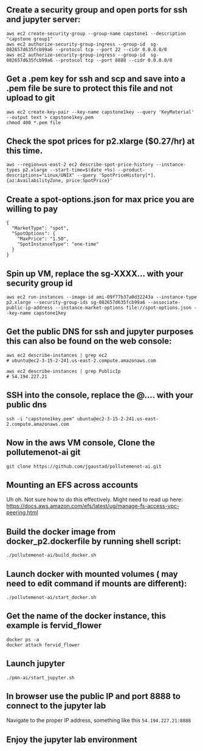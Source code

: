 ## Create a security group and open ports for ssh and jupyter server:
```
aws ec2 create-security-group --group-name capstone1 --description "capstone group1"
aws ec2 authorize-security-group-ingress --group-id  sg-082657d635fcb99a6 --protocol tcp --port 22 --cidr 0.0.0.0/0
aws ec2 authorize-security-group-ingress --group-id  sg-082657d635fcb99a6 --protocol tcp --port 8888 --cidr 0.0.0.0/0
```

## Get a .pem key for ssh and scp and save into a .pem file be sure to protect this file and not upload to git
```
aws ec2 create-key-pair --key-name capstone1key --query 'KeyMaterial' --output text > capstone1key.pem
chmod 400 *.pem file
```

## Check the spot prices for p2.xlarge ($0.27/hr) at this time.
```
aws --region=us-east-2 ec2 describe-spot-price-history --instance-types p2.xlarge --start-time=$(date +%s) --product-descriptions="Linux/UNIX" --query 'SpotPriceHistory[*].{az:AvailabilityZone, price:SpotPrice}' 
```

## Create a spot-options.json for max price you are willing to pay
```
{
  "MarketType": "spot",
  "SpotOptions": {
    "MaxPrice": "1.50",
    "SpotInstanceType": "one-time"
  }
}
```

## Spin up VM, replace the sg-XXXX... with your security group id
```
aws ec2 run-instances --image-id ami-09f77b37a0d32243a --instance-type p2.xlarge --security-group-ids sg-082657d635fcb99a6 --associate-public-ip-address --instance-market-options file://spot-options.json --key-name capstone1key
```

## Get the public DNS for ssh and jupyter purposes this can also be found on the web console:
```
aws ec2 describe-instances | grep ec2 
# ubuntu@ec2-3-15-2-241.us-east-2.compute.amazonaws.com

aws ec2 describe-instances | grep PublicIp
# 54.194.227.21
```

## SSH into the console, replace the @.... with your public dns
```
ssh -i "capstone1key.pem" ubuntu@ec2-3-15-2-241.us-east-2.compute.amazonaws.com
```

## Now in the aws VM console, Clone the pollutemenot-ai git
```
git clone https://github.com/jgaustad/pollutemenot-ai.git
```

## Mounting an EFS across accounts
Uh oh.   Not sure how to do this effectively.   Might need to read up here: https://docs.aws.amazon.com/efs/latest/ug/manage-fs-access-vpc-peering.html

## Build the docker image from docker_p2.dockerfile by running shell script:
```
./pollutemenot-ai/build_docker.sh
```

## Launch docker with mounted volumes ( may need to edit command if mounts are different):
```
./pollutemenot-ai/start_docker.sh
```

## Get the name of the docker instance, this example is fervid_flower
```
docker ps -a
docker attach fervid_flower
``` 

## Launch jupyter
```
./pmn-ai/start_jupyter.sh
```

## In browser use the public IP and port 8888 to connect to the jupyter lab
Navigate to the proper IP address, something like this ```54.194.227.21:8888```

## Enjoy the jupyter lab environment



